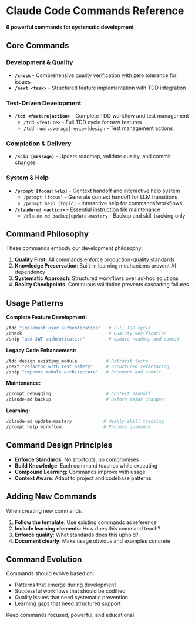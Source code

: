 # Claude Code Commands Reference

**6 powerful commands for systematic development**

## Core Commands

### **Development & Quality**
- **`/check`** - Comprehensive quality verification with zero tolerance for issues
- **`/next <task>`** - Structured feature implementation with TDD integration

### **Test-Driven Development**
- **`/tdd <feature|action>`** - Complete TDD workflow and test management
  - `/tdd <feature>` - Full TDD cycle for new features
  - `/tdd run|coverage|review|design` - Test management actions

### **Completion & Delivery**
- **`/ship [message]`** - Update roadmap, validate quality, and commit changes

### **System & Help**
- **`/prompt [focus|help]`** - Context handoff and interactive help system
  - `/prompt [focus]` - Generate context handoff for LLM transitions  
  - `/prompt help [topic]` - Interactive help for commands/workflows
- **`/claude-md <action>`** - Essential instruction file maintenance
  - `/claude-md backup|update-mastery` - Backup and skill tracking only

## Command Philosophy

These commands embody our development philosophy:

1. **Quality First**: All commands enforce production-quality standards
2. **Knowledge Preservation**: Built-in learning mechanisms prevent AI dependency
3. **Systematic Approach**: Structured workflows over ad-hoc solutions
4. **Reality Checkpoints**: Continuous validation prevents cascading failures

## Usage Patterns

**Complete Feature Development:**
```bash
/tdd "implement user authentication"   # Full TDD cycle
/check                                 # Quality verification  
/ship "add JWT authentication"         # Update roadmap and commit
```

**Legacy Code Enhancement:**
```bash
/tdd design existing_module           # Retrofit tests
/next "refactor with test safety"     # Structured refactoring
/ship "improve module architecture"   # Document and commit
```

**Maintenance:**
```bash
/prompt debugging                     # Context handoff
/claude-md backup                     # Before major changes
```

**Learning:**
```bash
/claude-md update-mastery            # Weekly skill tracking
/prompt help workflow                # Process guidance
```

## Command Design Principles

- **Enforce Standards**: No shortcuts, no compromises
- **Build Knowledge**: Each command teaches while executing
- **Compound Learning**: Commands improve with usage
- **Context Aware**: Adapt to project and codebase patterns

## Adding New Commands

When creating new commands:

1. **Follow the template**: Use existing commands as reference
2. **Include learning elements**: How does this command teach?
3. **Enforce quality**: What standards does this uphold?
4. **Document clearly**: Make usage obvious and examples concrete

## Command Evolution

Commands should evolve based on:
- Patterns that emerge during development
- Successful workflows that should be codified
- Quality issues that need systematic prevention
- Learning gaps that need structured support

Keep commands focused, powerful, and educational.